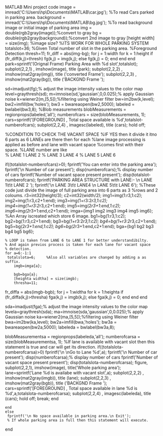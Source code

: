 MATLAB Mini project code
image = imread('C:\Users\hp\Documents\MATLAB\car.jpg'); %To read Cars parked in parking area.
background = imread('C:\Users\hp\Documents\MATLAB\bg.jpg'); %To read background image or initial image of parking area
img = double(rgb2gray(image));%convert to gray
bg = double(rgb2gray(background));%convert 2nd image to gray
[height width] = size(img); %image size?
%ITS WORK FOR WHOLE PARKING SYSTEM
totalslot=36;    %Given Total number of slot in the parking area.
 %Foreground Detection
 thresh=11;
 fr_diff = abs(img-bg);
 for j = 1:width
 for k = 1:height
 if (fr_diff(k,j)>thresh)
 fg(k,j) = img(k,j);
 else
 fg(k,j) = 0;
 end
 end
 end
 park=sprintf('(Orignal Frame) Parking Area with %d slot',totalslot);
 subplot(2,2,1) , imshow(image), title (park);
 subplot(2,2,2) , imshow(mat2gray(img)), title ('converted Frame');
 subplot(2,2,3) , imshow(mat2gray(bg)), title ('BACKGND Frame ');
 
 sd=imadjust(fg);% adjust the image intensity values to the color map
 level=graythresh(sd);
 m=imnoise(sd,'gaussian',0,0.025);% apply Gaussian noise
 k=wiener2(m,[5,5]);%filtering using Weiner filter
 bw=im2bw(k,level);
 bw2=imfill(bw,'holes');
 bw3 = bwareaopen(bw2,5000);
 labeled = bwlabel(bw3,8);
 %Blob measurements 
 blobMeasurements = regionprops(labeled,'all');
numberofcars = size(blobMeasurements, 1);
cars=sprintf('[FOREGROUND] , Total space available is %d',totalslot-numberofcars);
 subplot(2,2,4) , imagesc(labeled), title (cars);
 hold off;

 %CONDITION TO CHECK THE VACANT SPACE
 %IF YES then it divide it itno 6 parts as 6 LANEs are there then for each
 %lane image processing is applied as before and lane with vacant space
 %comes first with their space.
 %LANE number are like  
 %           LANE 1       LANE 2
 %           LANE 3       LANE 4
 %           LANE 5       LANE 6
 
 if((totalslot-numberofcars)>0);
     fprintf('You can enter into the parking area');
     fprintf('\n Number of car present');
    disp(numberofcars);% display number of cars
     fprintf('Number of vacant space present present');
    disp(totalslot-numberofcars);
    fprintf('PARKING AREA STRUCTURE with LANE:- \n LANE 1\t\t LANE 2 ');
    fprintf('\n LANE 3\t\t LANE4 \n LANE 5\t\t LANE 6');
%These code just divide the image of full parking area into 6 parts as 3
%rows and 2 coloums.
  r3=int32(height/3);
    c2=int32(width/2);
    img1=img(1:r3,1:c2);
    img2=img(1:r3,c2+1:end);
    img3=img(1+r3:2*r3,1:c2);
    img4=img(1+r3:2*r3,c2+1:end);
    img5=img(2*r3+1:end,1:c2);
    img6=img(2*r3+1:end,c2+1:end);
    imga={img1 img2 img3 img4 img5 img6};   %An Array iscreated which store 6 image.
    bg1=bg(1:r3,1:c2);
    bg2=bg(1:r3,c2+1:end);
    bg3=bg(1+r3:2*r3,1:c2);
    bg4=bg(1+r3:2*r3,c2+1:end);
    bg5=bg(2*r3+1:end,1:c2);
    bg6=bg(2*r3+1:end,c2+1:end);
    bga={bg1 bg2 bg3 bg4 bg5 bg6};
    
    % LOOP is taken from LANE 6 to LANE 1 for better understandibilty.
    % And again previos process is taken for each lane for vacant space
    % detection.
    for a=6:-1:1
     totalslota=6;     %Also all variables are changed by adding a as suffix.
        imgb=imga{a};
        
        bgb=bga{a};
        [heighta widtha] = size(imgb);
        thresha=11;
 fr_diffa = abs(imgb-bgb);
 for j = 1:widtha
 for k = 1:heighta
 if (fr_diffa(k,j)>thresha)
 fga(k,j) = imgb(k,j);
 else
 fga(k,j) = 0;
 end
 end
 end
 
 sda=imadjust(fga);% adjust the image intensity values to the color map
 levela=graythresh(sda);
 ma=imnoise(sda,'gaussian',0,0.025);% apply Gaussian noise
 ka=wiener2(ma,[5,5]);%filtering using Weiner filter
 bwa=im2bw(ka,level);
 bw2a=imfill(bwa,'holes');
 bw3a = bwareaopen(bw2a,5000);
 labeleda = bwlabel(bw3a,8);
 
 blobMeasurementsa = regionprops(labeleda,'all');
numberofcarsa = size(blobMeasurementsa, 1);
 %If lane is available with vacant slot then this statement is true and car will get its direction. 
 if((totalslota-numberofcarsa)>0)
     fprintf('\n \nGo to Lane %d',a);
 fprintf('\n Number of car present');
    disp(numberofcarsa);% display number of cars
     fprintf('Number of vacant space present present');
    disp(totalslota-numberofcarsa);
    figure, subplot(2,2,1), imshow(image), title('Whole parking area');
    lane=sprintf('Lane %d is availabe with vacant slot',a);
    subplot(2,2,2) , imshow(mat2gray(imgb)), title (lane);
 subplot(2,2,3) , imshow(mat2gray(bgb)), title ('BACKGND Frame ');
 cars=sprintf('[FOREGROUND] , Total space available in lane %d is %d',a,totalslota-numberofcarsa);
 subplot(2,2,4) , imagesc(labeleda), title (cars);
 hold off;
 break;
 end
 
    end
    else
     fprintf('\n No space available in parking area.\n Exit');
     % If whole parking area is full then this statement will execute.
 end
